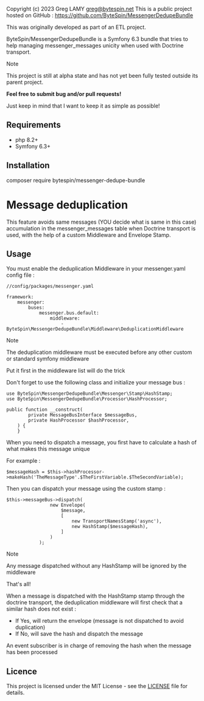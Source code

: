 Copyright (c) 2023 Greg LAMY <greg@bytespin.net>
This is a public project hosted on GitHub : https://github.com/ByteSpin/MessengerDedupeBundle

This was originally developed as part of an ETL project.

ByteSpin/MessengerDedupeBundle is a Symfony 6.3 bundle that tries to help managing messenger_messages unicity when used with Doctrine transport.

> [!NOTE]
>
> This project is still at alpha state and has not yet been fully tested outside its parent project.
>
> **Feel free to submit bug and/or pull requests!**

Just keep in mind that I want to keep it as simple as possible!

Requirements
------------
- php 8.2+
- Symfony 6.3+

Installation
------------

composer require bytespin/messenger-dedupe-bundle

# Message deduplication
This feature avoids same messages (YOU decide what is same in this case) accumulation in the messenger_messages 
table when Doctrine transport is used, with the help of a custom Middleware and Envelope Stamp.

Usage
------------
You must enable the deduplication Middleware in your messenger.yaml config file :
```
//config/packages/messenger.yaml

framework:
    messenger:
        buses:
            messenger.bus.default:
                middleware:
                    - ByteSpin\MessengerDedupeBundle\Middleware\DeduplicationMiddleware
```

> [!NOTE]
> 
> The deduplication middleware must be executed before any other custom or standard symfony middleware 
> 
> Put it first in the middleware list will do the trick


Don't forget to use the following class and initialize your message bus :
```
use ByteSpin\MessengerDedupeBundle\Messenger\Stamp\HashStamp;
use ByteSpin\MessengerDedupeBundle\Processor\HashProcessor;
```

```
public function __construct(
        private MessageBusInterface $messageBus,
        private HashProcessor $hashProcessor,
    ) {
    }

```
When you need to dispatch a message, you first have to calculate a hash of what makes this message unique

For example :
```             
$messageHash = $this->hashProcessor->makeHash('TheMessageType'.$TheFirstVariable.$TheSecondVariable);
```

Then you can dispatch your message using the custom stamp :

```
$this->messageBus->dispatch(
                new Envelope(
                    $message,
                    [
                        new TransportNamesStamp('async'),
                        new HashStamp($messageHash),
                    ]
                )
            );
```

> [!NOTE]
> Any message dispatched without any HashStamp will be ignored by the middleware


That's all!

When a message is dispatched with the HashStamp stamp through the doctrine transport, the deduplication middleware
will first check that a similar hash does not exist :
- If Yes, will return the envelope (message is not dispatched to avoid duplication)
- If No, will save the hash and dispatch the message

An event subscriber is in charge of removing the hash when the message has been processed


Licence
-------

This project is licensed under the MIT License - see the [LICENSE](LICENSE) file for details.
